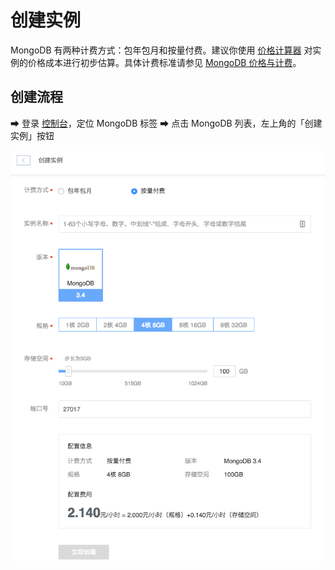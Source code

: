 # 创建实例

MongoDB 有两种计费方式：包年包月和按量付费。建议你使用 [价格计算器](https://c.163.com/price) 对实例的价格成本进行初步估算。具体计费标准请参见 [MongoDB 价格与计费](http://http://support.c.163.com/md.html#!平台服务/MongoDB/购买指南/MongoDB价格与计费.md)。


## 创建流程

➡ 登录 [控制台](https://c.163.com/dashboard#/m/mongodb/)，定位 MongoDB 标签
➡ 点击 MongoDB 列表，左上角的「创建实例」按钮

![](../image/使用指南-创建实例.png)


